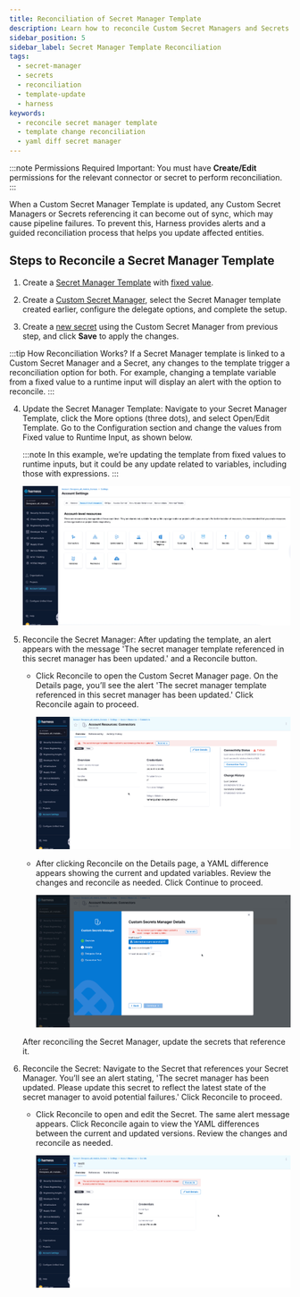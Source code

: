 ```yaml
---
title: Reconciliation of Secret Manager Template
description: Learn how to reconcile Custom Secret Managers and Secrets when their referenced Secret Manager Template is updated to keep configurations in sync and avoid pipeline failures.
sidebar_position: 5
sidebar_label: Secret Manager Template Reconciliation
tags:
  - secret-manager
  - secrets
  - reconciliation
  - template-update
  - harness
keywords:
  - reconcile secret manager template
  - template change reconciliation
  - yaml diff secret manager
---
```


:::note Permissions Required
    Important: You must have **Create/Edit** permissions for the relevant connector or secret to perform reconciliation.
:::

When a Custom Secret Manager Template is updated, any Custom Secret Managers or Secrets referencing it can become out of sync, which may cause pipeline failures. To prevent this, Harness provides alerts and a guided reconciliation process that helps you update affected entities.

## Steps to Reconcile a Secret Manager Template

1. Create a [Secret Manager Template](/docs/platform/templates/create-a-secret-manager-template) with [fixed value](https://developer.harness.io/docs/platform/variables-and-expressions/runtime-inputs/).

2. Create a [Custom Secret Manager](https://developer.harness.io/docs/platform/secrets/secrets-management/custom-secret-manager/), select the Secret Manager template created earlier, configure the delegate options, and complete the setup.

3. Create a [new secret](https://developer.harness.io/docs/platform/secrets/secrets-management/harness-secret-manager-overview) using the Custom Secret Manager from previous step, and click **Save** to apply the changes.

:::tip How Reconciliation Works?
    If a Secret Manager template is linked to a Custom Secret Manager and a Secret, any changes to the template trigger a reconciliation option for both. For example, changing a template variable from a fixed value to a runtime input will display an alert with the option to reconcile.
:::

4. Update the Secret Manager Template: Navigate to your Secret Manager Template, click the More options (three dots), and select Open/Edit Template. Go to the Configuration section and change the values from Fixed value to Runtime Input, as shown below. 

    :::note 
        In this example, we’re updating the template from fixed values to runtime inputs, but it could be any update related to variables, including those with expressions.
    :::

    ![](../static/reconcile-update-template.gif)

5. Reconcile the Secret Manager: After updating the template, an alert appears with the message 'The secret manager template referenced in this secret manager has been updated.' and a Reconcile button.

    - Click Reconcile to open the Custom Secret Manager page. On the Details page, you’ll see the alert 'The secret manager template referenced in this secret manager has been updated.' Click Reconcile again to proceed.

        ![](../static/reconcile-sm.gif)

    - After clicking Reconcile on the Details page, a YAML difference appears showing the current and updated variables. Review the changes and reconcile as needed. Click Continue to proceed.

        ![](../static/reconcile-sm-1.gif)

    After reconciling the Secret Manager, update the secrets that reference it.

6. Reconcile the Secret: Navigate to the Secret that references your Secret Manager. You’ll see an alert stating, 'The secret manager has been updated. Please update this secret to reflect the latest state of the secret manager to avoid potential failures.' Click Reconcile to proceed.

    - Click Reconcile to open and edit the Secret. The same alert message appears. Click Reconcile again to view the YAML differences between the current and updated versions. Review the changes and reconcile as needed.

        ![](../static/reconcile-secret.gif)